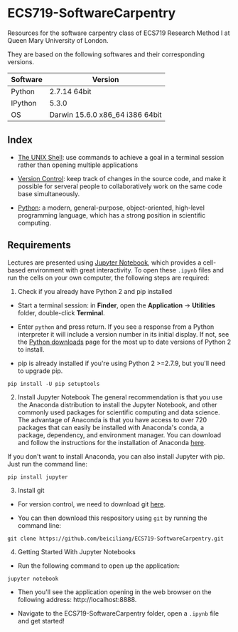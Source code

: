 # ECS719-SoftwareCarpentry

Resources for the software carpentry class of ECS719 Research Method I at Queen Mary University of London.

They are based on the following softwares and their corresponding versions.

Software | Version
------------ | -------------
Python | 2.7.14 64bit
IPython | 5.3.0
OS | Darwin 15.6.0 x86_64 i386 64bit

## Index

* [The UNIX Shell](https://nbviewer.jupyter.org/github/beiciliang/ECS719-SoftwareCarpentry/blob/master/Lecture-1-The-UNIX-Shell.ipynb): 
use commands to achieve a goal in a terminal session rather than opening multiple applications

* [Version Control](https://nbviewer.jupyter.org/github/beiciliang/ECS719-SoftwareCarpentry/blob/master/Lecture-2-Version-Control.ipynb): 
keep track of changes in the source code, and make it possible for serveral people to collaboratively work on the same code base simultaneously.

* [Python](https://nbviewer.jupyter.org/github/beiciliang/ECS719-SoftwareCarpentry/blob/master/Lecture-3-Python.ipynb): 
a modern, general-purpose, object-oriented, high-level programming language, which has a strong position in scientific computing.

## Requirements

Lectures are presented using [Jupyter Notebook](http://jupyter.org/index.html), which provides a cell-based environment with great interactivity.
To open these `.ipynb` files and run the cells on your own computer, the following steps are required:

1. Check if you already have Python 2 and pip installed

- Start a terminal session: 
in **Finder**, open the **Application** -> **Utilities** folder, double-click **Terminal**.

- Enter `python` and press return. 
If you see a response from a Python interpreter it will include a version number in its initial display.
If not, see the [Python downloads](https://www.python.org/downloads/) page for the most up to date versions of Python 2 to install.

- pip is already installed if you're using Python 2 >=2.7.9, but you'll need to upgrade pip.
```
pip install -U pip setuptools
```

2. Install Jupyter Notebook
The general recommendation is that you use the Anaconda distribution to install the Jupyter Notebook, 
and other commonly used packages for scientific computing and data science. 
The advantage of Anaconda is that you have access to over 720 packages that can easily be installed with Anaconda's conda, 
a package, dependency, and environment manager. 
You can download and follow the instructions for the installation of Anaconda [here](https://www.anaconda.com/download/).

If you don't want to install Anaconda, you can also install Jupyter with pip.
Just run the command line:
```
pip install jupyter
```

3. Install git

- For version control, we need to download git [here](http://git-scm.com/).

- You can then download this respository using `git` by running the command line:
```
git clone https://github.com/beiciliang/ECS719-SoftwareCarpentry.git
```

4. Getting Started With Jupyter Notebooks

- Run the following command to open up the application:
```
jupyter notebook
```

- Then you'll see the application opening in the web browser on the following address: http://localhost:8888. 

- Navigate to the ECS719-SoftwareCarpentry folder, open a `.ipynb` file and get started!
